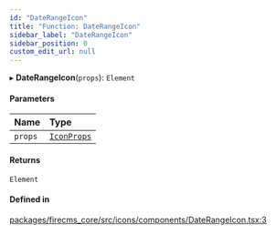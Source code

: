 ```yaml
---
id: "DateRangeIcon"
title: "Function: DateRangeIcon"
sidebar_label: "DateRangeIcon"
sidebar_position: 0
custom_edit_url: null
---
```


▸ **DateRangeIcon**(`props`): `Element`

#### Parameters

| Name | Type |
| :------ | :------ |
| `props` | [`IconProps`](../types/IconProps.md) |

#### Returns

`Element`

#### Defined in

[packages/firecms_core/src/icons/components/DateRangeIcon.tsx:3](https://github.com/FireCMSco/firecms/blob/d45f3739/packages/firecms_core/src/icons/components/DateRangeIcon.tsx#L3)
